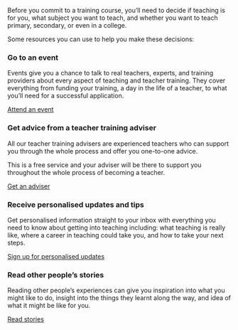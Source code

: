 Before you commit to a training course, you’ll need to decide if teaching is for you, what subject you want to teach, and whether you want to teach primary, secondary, or even in a college. 

Some resources you can use to help you make these decisions: 

### Go to an event 
Events give you a chance to talk to real teachers, experts, and training providers about every aspect of teaching and teacher training. They cover everything from funding your training, a day in the life of a teacher, to what you’ll need for a successful application.

<p class="call-to-action__action">
  <a href="/events" class="button">Attend an event</a>
</p> 

### Get advice from a teacher training adviser 
All our teacher training advisers are experienced teachers who can support you through the whole process and offer you one-to-one advice. 

This is a free service and your adviser will be there to support you throughout the whole process of becoming a teacher. 

<p class="call-to-action__action">
  <a href="/tta-service" class="button">Get an adviser</a>
</p> 

### Receive personalised updates and tips 
Get personalised information straight to your inbox with everything you need to know about getting into teaching including: what teaching is really like, where a career in teaching could take you, and how to take your next steps. 

<p class="call-to-action__action">
  <a href="/mailinglist/signup" class="button">Sign up for personalised updates</a>
</p>  

### Read other people’s stories 
Reading other people’s experiences can give you inspiration into what you might like to do, insight into the things they learnt along the way, and idea of what it might be like for you.

<p class="call-to-action__action">
  <a href="/my-story-into-teaching" class="button">Read stories</a>
</p>  
